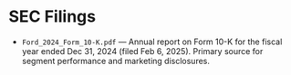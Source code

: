 # SEC Filings

- `Ford_2024_Form_10-K.pdf` — Annual report on Form 10-K for the fiscal year ended Dec 31, 2024 (filed Feb 6, 2025). Primary source for segment performance and marketing disclosures.
